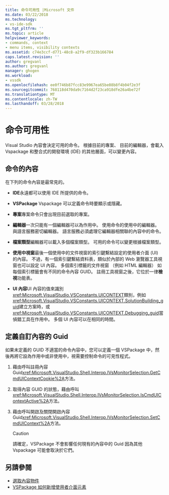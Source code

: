 ```yaml
---
title: 命令可用性 |Microsoft 文件
ms.date: 03/22/2018
ms.technology:
- vs-ide-sdk
ms.tgt_pltfrm: ''
ms.topic: article
helpviewer_keywords:
- commands, context
- menu items, visibility contexts
ms.assetid: c74e3ccf-d771-48c8-a2f9-df323b166784
caps.latest.revision: ''
author: gregvanl
ms.author: gregvanl
manager: ghogen
ms.workload:
- vssdk
ms.openlocfilehash: ee0f746b87fcc83e9967ea65be08b8f4b04f2e3f
ms.sourcegitcommit: 768118d470da9c7164d2f23ca918dfe26a4be72f
ms.translationtype: MT
ms.contentlocale: zh-TW
ms.lasthandoff: 03/28/2018
---
```

# <a name="command-availability"></a>命令可用性

Visual Studio 內容會決定可用的命令。 根據目前的專案、 目前的編輯器，會載入 Vspackage 和整合式的開發環境 (IDE) 的其他層面，可以變更內容。

## <a name="command-contexts"></a>命令的內容

在下列的命令內容是最常見的。

-   **IDE**永遠都可以使用 IDE 所提供的命令。

-   **VSPackage** Vspackage 可以定義命令時要顯示或隱藏。

-   **專案**專案命令只會出現目前選取的專案。

-   **編輯器**一次只能有一個編輯器可以為作用中。 使用命令的使用中的編輯器。 與語言服務密切編輯器。 語言服務必須處理它編輯器相關聯的內容中的命令。

-   **檔案類型**編輯器可以載入多個檔案類型。 可用的命令可以變更根據檔案類型。

-   **使用中視窗**最後一個使用中的文件視窗的索引鍵繫結設定的使用者介面 (UI) 的內容。 不過，有一個索引鍵繫結資料表，類似於內部的 Web 瀏覽器工具視窗也可以設定 UI 內容。 多個索引標籤的文件視窗 （例如 HTML 編輯器） 如每個索引標籤會有不同的命令內容 GUID。 註冊工具視窗之後，它位於一律**檢視**功能表。

-   **UI 內容**UI 內容的值來識別<xref:Microsoft.VisualStudio.VSConstants.UICONTEXT>類別，例如<xref:Microsoft.VisualStudio.VSConstants.UICONTEXT.SolutionBuilding_guid>建立方案時，或<xref:Microsoft.VisualStudio.VSConstants.UICONTEXT.Debugging_guid>當偵錯工具在作用中。 多個 UI 內容可以在相同的時間。

## <a name="defining-custom-context-guids"></a>定義自訂內容的 Guid

如果未定義的 GUID 不適當的命令內容中，您可以定義一個 VSPackage 中，然後再將它設為作用中或非使用中，視需要控制命令的可見性程式。

1.  藉由呼叫註冊內容 Guid<xref:Microsoft.VisualStudio.Shell.Interop.IVsMonitorSelection.GetCmdUIContextCookie%2A>方法。

2.  取得內容 GUID 的狀態，藉由呼叫<xref:Microsoft.VisualStudio.Shell.Interop.IVsMonitorSelection.IsCmdUIContextActive%2A>方法。

3.  藉由呼叫開啟及關閉開啟內容 Guid<xref:Microsoft.VisualStudio.Shell.Interop.IVsMonitorSelection.SetCmdUIContext%2A>方法。

    > [!CAUTION]
    > 請確定，VSPackage 不會影響任何現有的內容中的 Guid 因為其他 Vspackage 可能會取決於它們。

## <a name="see-also"></a>另請參閱

- [選取內容物件](../../extensibility/internals/selection-context-objects.md)
- [VSPackage 如何新增使用者介面元素](../../extensibility/internals/how-vspackages-add-user-interface-elements.md)